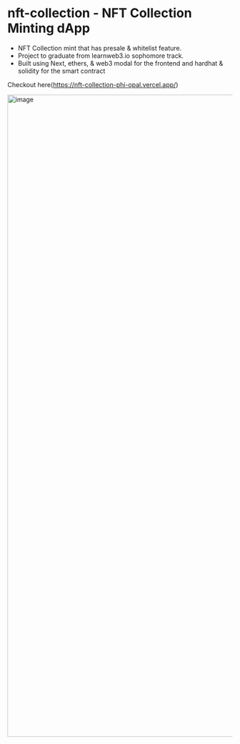 # nft-collection - NFT Collection Minting dApp

- NFT Collection mint that has presale & whitelist feature.
- Project to graduate from learnweb3.io sophomore track.
- Built using Next, ethers, & web3 modal for the frontend and hardhat & solidity for the smart contract

Checkout here(https://nft-collection-phi-opal.vercel.app/)

<img width="1439" alt="image" src="https://user-images.githubusercontent.com/55775791/170276071-3527c86a-7633-4c3d-a353-631ebbf1a4c5.png">
